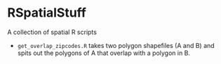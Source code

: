 # RSpatialStuff
A collection of spatial R scripts

- `get_overlap_zipcodes.R` takes two polygon shapefiles (A and B) and spits out the polygons of A that overlap with a polygon in B.
